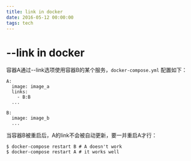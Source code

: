 ```yaml
---
title: link in docker
date: 2016-05-12 00:00:00
tags: tech
---
```


#  --link in docker

容器A通过--link选项使用容器B的某个服务，`docker-compose.yml` 配置如下：

    A:
      image: image_a
      links:
        - B:B
      ...
    
    B:
      image: image_b
      ...

当容器B被重启后，A的link不会被自动更新，要一并重启A才行：

    $ docker-compose restart B # A doesn't work
    $ docker-compose restart A # it works well
